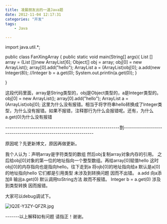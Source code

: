 ```yaml
---
title: 凌晨朋友出的一道Java题
date: 2012-11-04 12:17:31
categories: "开发"
tags:
	- Java

---
```


import java.util.\*;


public class FanXingArray \{
public static void main(String\[\] args)\{
List<String> \[\] array = (List<String> \[\])new ArrayList\[6\];
Object\[\] obj = array;
obj\[0\] = new ArrayList<Integer>();
array\[0\].add("hello");
ArrayList<Integer> a = (ArrayList<Integer>)obj\[0\];
a.add(new Integer(8));
//Integer b = a.get(0);
System.out.println(a.get(0));
\}


\}





这段代码里面，array是String类型的，obj是Object类型的，a是Integer类型的。obj\[0\] = new ArrayList<Integer>();
array\[0\].add("hello");
ArrayList<Integer> a = (ArrayList<Integer>)obj\[0\];
这里为什么没有报错。相当于将字符串hello转换成了Integer类型，为什么没有报错。如果不报错，注释那行为什么会报错呢。还有，为什么a.get(0)为什么没有报错


\---------------------------------------------------------割---------------------------------------------------------------

原因呢？先更新博文，原因再做更新。

我个人认为：声明array是字符类型的数组 然后obj复制array对象内存的引用。 之后给obj\[0\]对象的第一位的地址指向一个整型数组。再给array\[0\]赋值hello 这时 obj\[0\]的内存指向也是指向hello。往下走到a 将ojb\[0\]的地址指向给a 默认是a\[0\]的地址指向hello 它们都是引用类型 未涉及到转换问题 因而不出错。 a.add 向a添加8 输出a.get(0) 默认调用toString方法 故而不报错。 Integer b = a.get(0) 涉及到类型转换 因而报错。


大家可以debug调试下。

![IQ2E-Y3ZY-QFZR.jpg][]


\-------以上解释如有问题 请指正！谢谢。



[IQ2E-Y3ZY-QFZR.jpg]: /pro/os/crawler/IQ2E-Y3ZY-QFZR.jpg